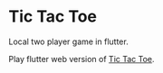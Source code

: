 # Tic Tac Toe

Local two player game in flutter.

Play flutter web version of [Tic Tac Toe](https://flutter-tictactoe.netlify.app).
